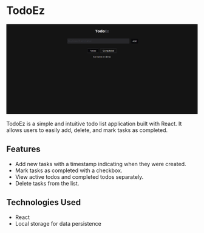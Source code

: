# TodoEz
![TodoEz](https://github.com/ayush-khatrii/todo-react-app/blob/main/public/todo.png)

TodoEz is a simple and intuitive todo list application built with React. It allows users to easily add, delete, and mark tasks as completed.

## Features

- Add new tasks with a timestamp indicating when they were created.
- Mark tasks as completed with a checkbox.
- View active todos and completed todos separately.
- Delete tasks from the list.

## Technologies Used

- React
- Local storage for data persistence

